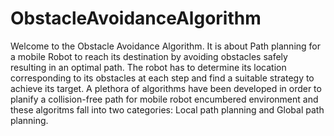 # ObstacleAvoidanceAlgorithm
Welcome to the Obstacle Avoidance Algorithm. 
It is about Path planning for a mobile Robot to reach its destination by avoiding obstacles safely resulting in an optimal path. The robot has to determine its location corresponding to its obstacles at each step and find a suitable strategy to achieve its target. A plethora of algorithms have been developed in order to planify a collision-free path for mobile robot encumbered environment and these algoritms fall into two categories: Local path planning and Global path planning.
